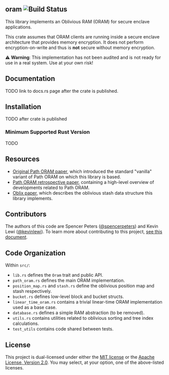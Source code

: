 ## oram ![Build Status](https://github.com/facebook/oram/workflows/CI/badge.svg)

This library implements an Oblivious RAM (ORAM) for secure enclave applications.

This crate assumes that ORAM clients are running inside a secure enclave architecture that provides memory encryption.
It does not perform encryption-on-write and thus is **not** secure without memory encryption.

⚠️ **Warning**: This implementation has not been audited and is not ready for use in a real system. Use at your own risk!

Documentation
-------------

TODO link to docs.rs page after the crate is published.

Installation
------------

TODO after crate is published

### Minimum Supported Rust Version

TODO

Resources
---------

- [Original Path ORAM paper](https://eprint.iacr.org/2013/280.pdf), which introduced the standard "vanilla" variant of Path ORAM on which this library is based.
- [Path ORAM retrospective paper](http://elaineshi.com/docs/pathoram-retro.pdf), containing a high-level overview of developments related to Path ORAM.
- [Oblix paper](https://people.eecs.berkeley.edu/~raluca/oblix.pdf), which describes the oblivious stash data structure this library implements. 

Contributors
------------

The authors of this code are Spencer Peters ([@spencerpeters](https://github.com/spencerpeters)) and Kevin Lewi
([@kevinlewi](https://github.com/kevinlewi)).
To learn more about contributing to this project, [see this document](./CONTRIBUTING.md).

Code Organization
--------------------
Within `src/`:
- `lib.rs` defines the `Oram` trait and public API.
- `path_oram.rs` defines the main ORAM implementation.
- `position_map.rs` and `stash.rs` define the oblivious position map and stash respectively.
- `bucket.rs` defines low-level block and bucket structs.
- `linear_time_oram.rs` contains a trivial linear-time ORAM implementation used as a base case.
- `database.rs` defines a simple RAM abstraction (to be removed).
- `utils.rs` contains utilities related to oblivious sorting and tree index calculations.
- `test_utils` contains code shared between tests.

License
-------

This project is dual-licensed under either the [MIT license](https://github.com/facebook/oram/main/LICENSE-MIT)
or the [Apache License, Version 2.0](https://github.com/facebook/oram/blob/main/LICENSE-APACHE).
You may select, at your option, one of the above-listed licenses.

